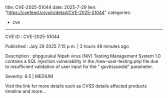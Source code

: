  
title: CVE-2025-51044
date: 2025-7-29
lien: "https://cvefeed.io/vuln/detail/CVE-2025-51044"
categories:
  - cve
---

CVE ID : CVE-2025-51044

Published :  July 29
2025
7:15 p.m. | 3 hours
48 minutes ago

Description : phpgurukul Nipah virus (NiV) Testing Management System 1.0 contains a SQL injection vulnerability in the /new-user-testing.php file
due to insufficient validation of user input for the " govtissuedid" parameter.

Severity: 6.5 | MEDIUM

Visit the link for more details
such as CVSS details
affected products
timeline
and more...
